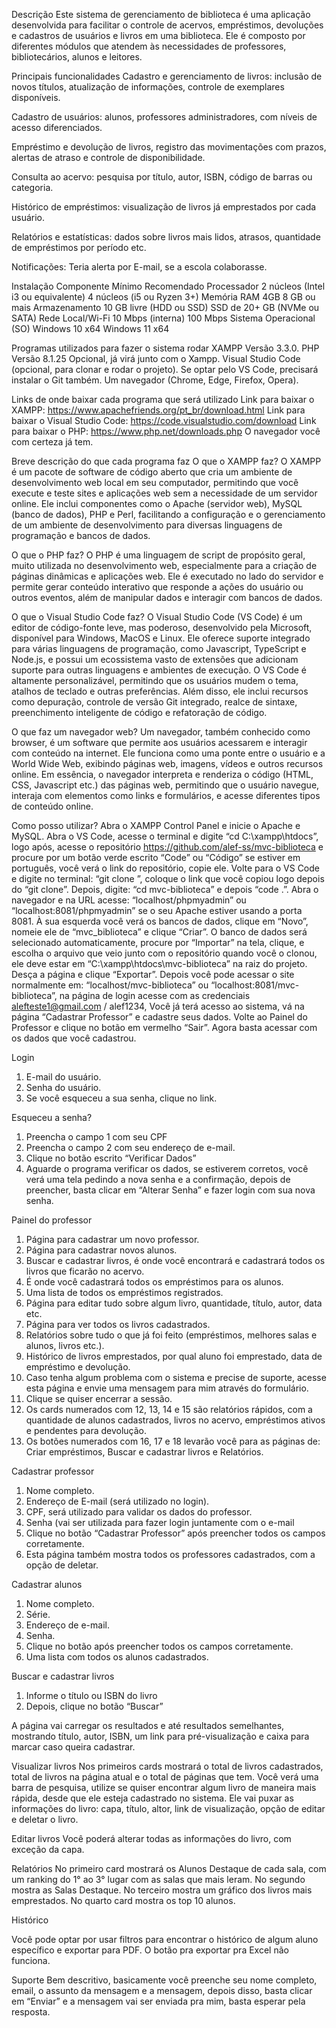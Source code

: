 Descrição
Este sistema de gerenciamento de biblioteca é uma aplicação desenvolvida para facilitar o controle de acervos, empréstimos, devoluções e cadastros de usuários e livros em uma biblioteca. Ele é composto por diferentes módulos que atendem às necessidades de professores, bibliotecários, alunos e leitores.

Principais funcionalidades
Cadastro e gerenciamento de livros: inclusão de novos títulos, atualização de informações, controle de exemplares disponíveis.

Cadastro de usuários: alunos, professores administradores, com níveis de acesso diferenciados.

Empréstimo e devolução de livros, registro das movimentações com prazos, alertas de atraso e controle de disponibilidade.

Consulta ao acervo: pesquisa por título, autor, ISBN, código de barras ou categoria.

Histórico de empréstimos: visualização de livros já emprestados por cada usuário.

Relatórios e estatísticas: dados sobre livros mais lidos, atrasos, quantidade de empréstimos por período etc.

Notificações: Teria alerta por E-mail, se a escola colaborasse.



Instalação
Componente
	Mínimo	Recomendado
Processador	2 núcleos (Intel i3 ou equivalente)	4 núcleos (i5 ou Ryzen 3+)
Memória RAM	4GB	8 GB ou mais
Armazenamento	10 GB livre (HDD ou SSD)	SSD de 20+ GB (NVMe ou SATA)
Rede Local/Wi-Fi	10 Mbps (interna)	100 Mbps
Sistema Operacional (SO)	Windows 10 x64	Windows 11 x64

Programas utilizados para fazer o sistema rodar
XAMPP Versão 3.3.0.
PHP Versão 8.1.25 Opcional, já virá junto com o Xampp.
Visual Studio Code (opcional, para clonar e rodar o projeto).
Se optar pelo VS Code, precisará instalar o Git também.
Um navegador (Chrome, Edge, Firefox, Opera).

Links de onde baixar cada programa que será utilizado
Link para baixar o XAMPP: https://www.apachefriends.org/pt_br/download.html
Link para baixar o Visual Studio Code: https://code.visualstudio.com/download
Link para baixar o PHP: https://www.php.net/downloads.php
O navegador você com certeza já tem.

Breve descrição do que cada programa faz
O que o XAMPP faz?
O XAMPP é um pacote de software de código aberto que cria um ambiente de desenvolvimento web local em seu computador, permitindo 	que você execute e teste sites e aplicações web sem a necessidade de um servidor online. Ele inclui componentes como o Apache (servidor web), MySQL (banco de dados), PHP e Perl, facilitando a configuração e o gerenciamento de um ambiente de desenvolvimento para diversas linguagens de programação e bancos de dados.

O que o PHP faz?
O PHP é uma linguagem de script de propósito geral, muito utilizada no desenvolvimento web, especialmente para a criação de páginas dinâmicas e aplicações web. Ele é executado no lado do servidor e permite gerar conteúdo interativo que responde a ações do usuário ou outros eventos, além de manipular dados e interagir com bancos de dados. 

O que o Visual Studio Code faz?
O Visual Studio Code (VS Code) é um editor de código-fonte leve, mas poderoso, desenvolvido pela Microsoft, disponível para Windows, MacOS e Linux. Ele oferece suporte integrado para várias linguagens de programação, como Javascript, TypeScript e Node.js, e possui um ecossistema vasto de extensões que adicionam suporte para outras linguagens e ambientes de execução. O VS Code é altamente personalizável, permitindo que os usuários mudem o tema, atalhos de teclado e outras preferências. Além disso, ele inclui recursos como depuração, controle de versão Git integrado, realce de sintaxe, preenchimento inteligente de código e refatoração de código.

O que faz um navegador web?
Um navegador, também conhecido como browser, é um software que permite aos usuários acessarem e interagir com conteúdo na internet. Ele funciona como uma ponte entre o usuário e a World Wide Web, exibindo páginas web, imagens, vídeos e outros recursos online. Em essência, o navegador interpreta e renderiza o código (HTML, CSS, Javascript etc.) das páginas web, permitindo que o usuário navegue, interaja com elementos como links e formulários, e acesse diferentes tipos de conteúdo online.

Como posso utilizar?
Abra o XAMPP Control Panel e inicie o Apache e MySQL.
Abra o VS Code, acesse o terminal e digite “cd C:\xampp\htdocs”, logo após, acesse o repositório https://github.com/alef-ss/mvc-biblioteca e procure por um botão verde escrito “Code” ou “Código” se estiver em português, você verá o link do repositório, copie ele.
Volte para o VS Code e digite no terminal: “git clone <link do repositorio>”, coloque o link que você copiou logo depois do “git clone”.
Depois, digite: “cd mvc-biblioteca” e depois “code .”.
Abra o navegador e na URL acesse: “localhost/phpmyadmin” ou “localhost:8081/phpmyadmin” se o seu Apache estiver usando a porta 8081.
À sua esquerda você verá os bancos de dados, clique em “Novo”, nomeie ele de “mvc_biblioteca” e clique “Criar”.
O banco de dados será selecionado automaticamente, procure por “Importar” na tela, clique, e escolha o arquivo que veio junto com o repositório quando você o clonou, ele deve estar em “C:\xampp\htdocs\mvc-biblioteca” na raiz do projeto.
Desça a página e clique “Exportar”.
Depois você pode acessar o site normalmente em: “localhost/mvc-biblioteca” ou “localhost:8081/mvc-biblioteca”, na página de login acesse com as credenciais alefteste1@gmail.com / alef1234, Você já terá acesso ao sistema, vá na página “Cadastrar Professor” e cadastre seus dados. 
Volte ao Painel do Professor e clique no botão em vermelho “Sair”.
Agora basta acessar com os dados que você cadastrou.

 

Login
1. E-mail do usuário.
2. Senha do usuário.
3. Se você esqueceu a sua senha, clique no link. 
 

Esqueceu a senha?
1.	Preencha o campo 1 com seu CPF
2.	Preencha o campo 2 com seu endereço de e-mail.
3.	Clique no botão escrito “Verificar Dados”
4.	Aguarde o programa verificar os dados, se estiverem corretos, você verá uma tela pedindo a nova senha e a confirmação, depois de preencher, basta clicar em “Alterar Senha” e fazer login com sua nova senha.
 

Painel do professor
1.	Página para cadastrar um novo professor.
2.	Página para cadastrar novos alunos.
3.	Buscar e cadastrar livros, é onde você encontrará e cadastrará todos os livros que ficarão no acervo.
4.	É onde você cadastrará todos os empréstimos para os alunos.
5.	Uma lista de todos os empréstimos registrados.
6.	Página para editar tudo sobre algum livro, quantidade, título, autor, data etc.
7.	Página para ver todos os livros cadastrados.
8.	Relatórios sobre tudo o que já foi feito (empréstimos, melhores salas e alunos, livros etc.).
9.	Histórico de livros emprestados, por qual aluno foi emprestado, data de empréstimo e devolução.
10.	Caso tenha algum problema com o sistema e precise de suporte, acesse esta página e envie uma mensagem para mim através do formulário.
11.	 Clique se quiser encerrar a sessão.
12.	 Os cards numerados com 12, 13, 14 e 15 são relatórios rápidos, com a quantidade de alunos cadastrados, livros no acervo, empréstimos ativos e pendentes para devolução.
13.	 Os botões numerados com 16, 17 e 18 levarão você para as páginas de: Criar empréstimos, Buscar e cadastrar livros e Relatórios.
 

Cadastrar professor
1.	Nome completo.
2.	Endereço de E-mail (será utilizado no login).
3.	CPF, será utilizado para validar os dados do professor.
4.	Senha (vai ser utilizada para fazer login juntamente com o e-mail
5.	Clique no botão “Cadastrar Professor” após preencher todos os campos corretamente.
6.	Esta página também mostra todos os professores cadastrados, com a opção de deletar.
 
 

Cadastrar alunos
1.	Nome completo.
2.	Série.
3.	Endereço de e-mail.
4.	Senha.
5.	Clique no botão após preencher todos os campos corretamente.
6.	Uma lista com todos os alunos cadastrados.
 

Buscar e cadastrar livros
1.	Informe o título ou ISBN do livro
2.	Depois, clique no botão “Buscar”
 
A página vai carregar os resultados e até resultados semelhantes, mostrando título, autor, ISBN, um link para pré-visualização e caixa para marcar caso queira cadastrar.
 

Visualizar livros
Nos primeiros cards mostrará o total de livros cadastrados, total de livros na página atual e o total de páginas que tem.
Você verá uma barra de pesquisa, utilize se quiser encontrar algum livro de maneira mais rápida, desde que ele esteja cadastrado no sistema.
Ele vai puxar as informações do livro: capa, título, altor, link de visualização, opção de editar e deletar o livro.

 
Editar livros
Você poderá alterar todas as informações do livro, com exceção da capa.
 

Relatórios
No primeiro card mostrará os Alunos Destaque de cada sala, com um ranking do 1° ao 3° lugar com as salas que mais leram.
No segundo mostra as Salas Destaque.
No terceiro mostra um gráfico dos livros mais emprestados.
No quarto card mostra os top 10 alunos.
   

Histórico
 

Você pode optar por usar filtros para encontrar o histórico de algum aluno específico e exportar para PDF. O botão pra exportar pra Excel não funciona.

Suporte
Bem descritivo, basicamente você preenche seu nome completo, email, o assunto da mensagem e a mensagem, depois disso, basta clicar em “Enviar” e a mensagem vai ser enviada pra mim, basta esperar pela resposta.
 
